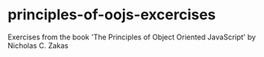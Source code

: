# principles-of-oojs-excercises
Exercises from the book 'The Principles of Object Oriented JavaScript' by Nicholas C. Zakas
